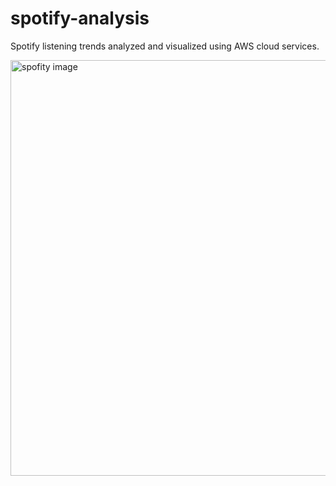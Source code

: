 # spotify-analysis
Spotify listening trends analyzed and visualized using AWS cloud services.


<img width="1200" height="665" alt="spofity image" src="https://github.com/user-attachments/assets/e4c70b03-8834-415b-9e2e-af2b95cdc657" />
